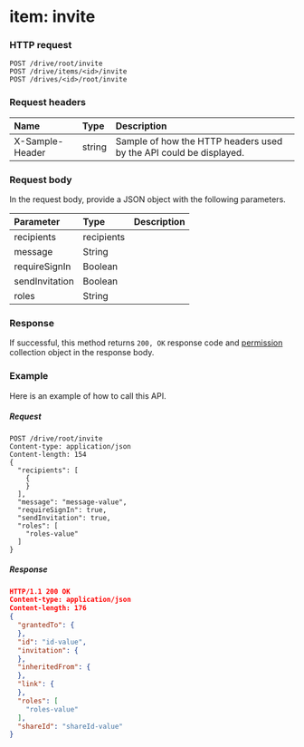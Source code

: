 # item: invite


### HTTP request
```http
POST /drive/root/invite
POST /drive/items/<id>/invite
POST /drives/<id>/root/invite

```
### Request headers
| Name       | Type | Description|
|:---------------|:--------|:----------|
| X-Sample-Header  | string  | Sample of how the HTTP headers used by the API could be displayed.|

### Request body
In the request body, provide a JSON object with the following parameters.

| Parameter	   | Type	|Description|
|:---------------|:--------|:----------|
|recipients|recipients||
|message|String||
|requireSignIn|Boolean||
|sendInvitation|Boolean||
|roles|String||

### Response
If successful, this method returns `200, OK` response code and [permission](../resources/permission.md) collection object in the response body.

### Example
Here is an example of how to call this API.
##### Request
```http
POST /drive/root/invite
Content-type: application/json
Content-length: 154
{
  "recipients": [
    {
    }
  ],
  "message": "message-value",
  "requireSignIn": true,
  "sendInvitation": true,
  "roles": [
    "roles-value"
  ]
}
```
##### Response
```json
HTTP/1.1 200 OK
Content-type: application/json
Content-length: 176
{
  "grantedTo": {
  },
  "id": "id-value",
  "invitation": {
  },
  "inheritedFrom": {
  },
  "link": {
  },
  "roles": [
    "roles-value"
  ],
  "shareId": "shareId-value"
}
```

<!-- uuid: 3a06edec-d7be-4bb4-baeb-2b5919a0d428
2015-10-09 18:31:37 UTC -->